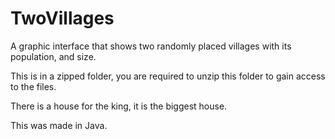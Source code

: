 # TwoVillages
A graphic interface that shows two randomly placed villages with its population, and size.

This is in a zipped folder, you are required to unzip this folder to gain access to the files.

There is a house for the king, it is the biggest house.

This was made in Java.
